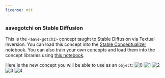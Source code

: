 ```yaml
---
license: mit
---
```

### aavegotchi on Stable Diffusion
This is the `<aave-gotchi>` concept taught to Stable Diffusion via Textual Inversion. You can load this concept into the [Stable Conceptualizer](https://colab.research.google.com/github/huggingface/notebooks/blob/main/diffusers/stable_conceptualizer_inference.ipynb) notebook. You can also train your own concepts and load them into the concept libraries using [this notebook](https://colab.research.google.com/github/huggingface/notebooks/blob/main/diffusers/sd_textual_inversion_training.ipynb).

Here is the new concept you will be able to use as an `object`:
![<aave-gotchi> 0](https://huggingface.co/sd-concepts-library/aavegotchi/resolve/main/concept_images/2.jpeg)
![<aave-gotchi> 1](https://huggingface.co/sd-concepts-library/aavegotchi/resolve/main/concept_images/0.jpeg)
![<aave-gotchi> 2](https://huggingface.co/sd-concepts-library/aavegotchi/resolve/main/concept_images/1.jpeg)
![<aave-gotchi> 3](https://huggingface.co/sd-concepts-library/aavegotchi/resolve/main/concept_images/4.jpeg)
![<aave-gotchi> 4](https://huggingface.co/sd-concepts-library/aavegotchi/resolve/main/concept_images/3.jpeg)


